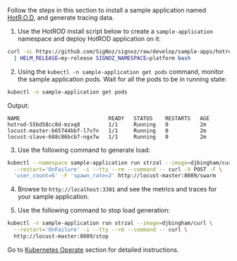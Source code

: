 Follow the steps in this section to install a sample application named
[HotR.O.D](https://github.com/jaegertracing/jaeger/tree/master/examples/hotrod),
and generate tracing data.

1. Use the HotROD install script below to create a `sample-application` namespace
and deploy HotROD application on it:

```bash
curl -sL https://github.com/SigNoz/signoz/raw/develop/sample-apps/hotrod/hotrod-install.sh \
  | HELM_RELEASE=my-release SIGNOZ_NAMESPACE=platform bash
```

2. Using the `kubectl -n sample-application get pods` command, monitor the sample application pods.
Wait for all the pods to be in running state:

```bash
kubectl -n sample-application get pods
```

Output:
```
NAME                            READY   STATUS    RESTARTS   AGE
hotrod-55bd58cc8d-mzxq8         1/1     Running   0          2m
locust-master-b65744bbf-l7v7n   1/1     Running   0          2m
locust-slave-688c86bcb7-ngx7w   1/1     Running   0          2m
```

3. Use the following command to generate load:

```bash
kubectl --namespace sample-application run strzal --image=djbingham/curl \
  --restart='OnFailure' -i --tty --rm --command -- curl -X POST -F \
  'user_count=6' -F 'spawn_rate=2' http://locust-master:8089/swarm
```

4. Browse to `http://localhost:3301` and see the metrics and traces for your sample application.
<!--This step needs more details including a screenshot but I wasn't able to install SigNoz on Kubernetes yet -->

5. Use the following command to stop load generation:

```bash
kubectl -n sample-application run strzal --image=djbingham/curl \
  --restart='OnFailure' -i --tty --rm --command -- curl \
  http://locust-master:8089/stop
```

Go to [Kubernetes Operate](/docs/operate/kubernetes) section for detailed instructions.